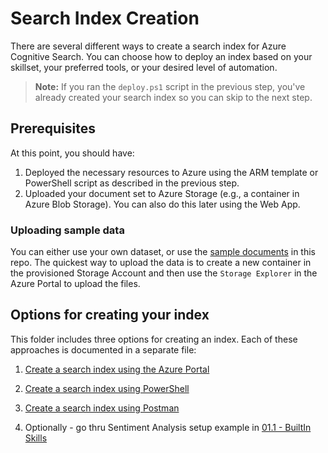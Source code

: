 # Search Index Creation

There are several different ways to create a search index for Azure Cognitive Search. You can choose how to deploy an index based on your skillset, your preferred tools, or your desired level of automation.

>**Note:** If you ran the `deploy.ps1` script in the previous step, you've already created your search index so you can skip to the next step.

## Prerequisites

At this point, you should have:

1. Deployed the necessary resources to Azure using the ARM template or PowerShell script as described in the previous step.
1. Uploaded your document set to Azure Storage (e.g., a container in Azure Blob Storage). You can also do this later using the Web App.

### Uploading sample data

You can either use your own dataset, or use the [sample documents](../sample_documents/) in this repo. The quickest way to upload the data is to create a new container in the provisioned Storage Account and then use the `Storage Explorer` in the Azure Portal to upload the files.

## Options for creating your index

This folder includes three options for creating an index. Each of these approaches is documented in a separate file:

1. [Create a search index using the Azure Portal](./Create-Index-AzurePortal.md)
2. [Create a search index using PowerShell](./Create-Index-PowerShell.md)
3. [Create a search index using Postman](./Create-Index-Postman.md)

4. Optionally - go thru Sentiment Analysis setup example in [01.1 - BuiltIn Skills](./01.1%20-%20BuiltIn%20Skills/)